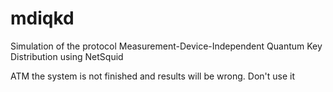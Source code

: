 # mdiqkd 

Simulation of the protocol Measurement-Device-Independent Quantum Key Distribution using NetSquid

ATM the system is not finished and results will be wrong. Don't use it 